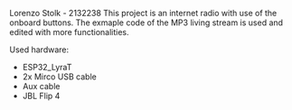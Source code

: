Lorenzo Stolk - 2132238 
This project is an internet radio with use of the onboard buttons. 
The exmaple code of the MP3 living stream is used and edited with more functionalities. 

Used hardware: 
- ESP32_LyraT 
- 2x Mirco USB cable 
- Aux cable 
- JBL Flip 4 

